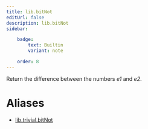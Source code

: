 ```yaml
---
title: lib.bitNot
editUrl: false
description: lib.bitNot
sidebar:

    badge:
        text: Builtin
        variant: note

    order: 8
---
```


Return the difference between the numbers *e1* and *e2*.


# Aliases

- [lib.trivial.bitNot](/nix-doc-comments/reference/lib/trivial/lib-trivial-bitnot)


